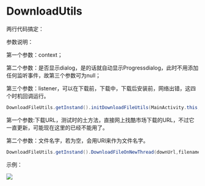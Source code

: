 # DownloadUtils

两行代码搞定：

参数说明：

第一个参数：context；

第二个参数：是否显示dialog，是的话就自动显示Progressdialog，此时不用添加任何监听事件，故第三个参数可为null；

第三个参数：listener，可以在下载前，下载中，下载后安装前，网络出错，这四个时机回调运行。
```Java
DownloadFileUtils.getInstand().initDownloadFileUtils(MainActivity.this, true, null);//Java
```
第一个参数:下载URL，测试时的土方法，直接网上找酷市场下载的URL，不过它一直更新，可能现在这里的已经不能用了。

第二个参数：文件名字，若为空，会用URl来作为文件名字。
```Java
DownloadFileUtils.getInstand().DownloadFileOnNewThread(downUrl,filename);//Java
```

示例：

![][示例图片]

[示例图片]:https://github.com/Craiggg/DownloadUtils/blob/master/ScreenRecorder_Exported_20160812174900.gif


